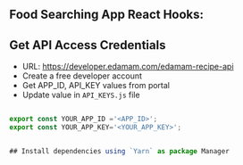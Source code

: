 ## Food Searching App React Hooks:


## Get API Access Credentials 
- URL: https://developer.edamam.com/edamam-recipe-api
- Create a free developer account
- Get APP_ID, API_KEY values from portal
- Update value in `API_KEYS.js` file

```js

export const YOUR_APP_ID ='<APP_ID>';
export const YOUR_APP_KEY='<YOUR_APP_KEY>';


## Install dependencies using `Yarn` as package Manager